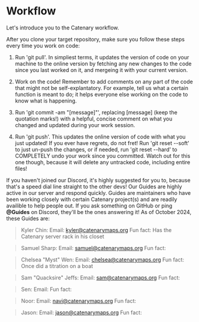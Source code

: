 # Workflow

Let's introduce you to the Catenary workflow.

After you clone your target repository, make sure you follow these steps every time you work on code:

1. Run 'git pull'. In simpliest terms, it updates the version of code on your machine to the online version by fetching any new changes to the code since you last worked on it, and mergeing it with your current version.

2. Work on the code! Remember to add comments on any part of the code that might not be self-explantatory. For example, tell us what a certain function is meant to do; it helps everyone else working on the code to know what is happening.

3. Run 'git commit -am "[message]"', replacing [message] (keep the quotation marks!) with a helpful, concise comment on what you changed and updated during your work session.

4. Run 'git push'. This updates the online version of code with what you just updated! If you ever have regrets, do not fret! Run 'git reset --soft' to just un-push the changes, or if needed, run 'git reset --hard' to COMPLETELY undo your work since you committed. Watch out for this one though, because it will delete any untracked code, including entire files!

If you haven't joined our Discord, it's highly suggested for you to, because that's a speed dial line straight to the other devs! Our Guides are highly active in our server and respond quickly. Guides are maintainers who have been working closely with certain Catenary project(s) and are readily availible to help people out. If you ask something on GitHub or ping **@Guides** on Discord, they'll be the ones answering it! As of October 2024, these Guides are:

> Kyler Chin:
> Email: [kyler@catenarymaps.org](mailto:kyler@catenarymaps.org)
> Fun fact: Has the Catenary server rack in his closet

> Samuel Sharp: 
> Email: [samuel@catenarymaps.org](mailto:samuel@catenarymaps.org)
> Fun fact:

> Chelsea "Myst" Wen: 
> Email: [chelsea@catenarymaps.org](mailto:chelsea@catenarymaps.org)
> Fun fact: Once did a titration on a boat
    
> Sam "Quacksire" Jeffs: 
> Email: [sam@catenarymaps.org](mailto:sam@catenarymaps.org)
> Fun fact:

> Sen: 
> Email: 
> Fun fact:

> Noor: 
> Email: [navi@catenarymaps.org](mailto:navi@catenarymaps.org)
> Fun fact:

> Jason: 
> Email: [jason@catenarymaps.org](mailto:jason@catenarymaps.org)
> Fun fact:


